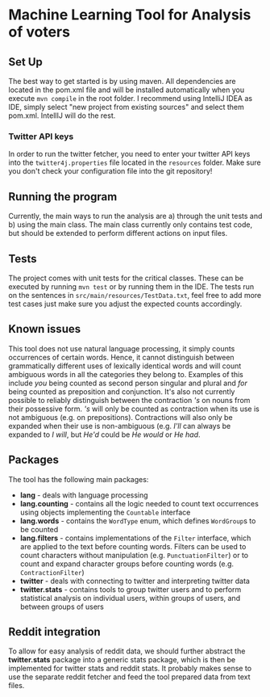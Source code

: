 # Machine Learning Tool for Analysis of voters

## Set Up

The best way to get started is by using maven. All dependencies are located in the pom.xml file and will be installed automatically when you execute `mvn compile` in the root folder. I recommend using IntelliJ IDEA as IDE, simply select "new project from existing sources" and select them pom.xml. IntellIJ will do the rest.

### Twitter API keys

In order to run the twitter fetcher, you need to enter your twitter API keys into the `twitter4j.properties` file located in the `resources` folder. Make sure you don't check your configuration file into the git repository!

## Running the program

Currently, the main ways to run the analysis are a) through the unit tests and b) using the main class. The main class currently only contains test code, but should be extended to perform different actions on input files.

## Tests

The project comes with unit tests for the critical classes. These can be executed by running `mvn test` or by running them in the IDE. The tests run on the sentences in `src/main/resources/TestData.txt`, feel free to add more test cases just make sure you adjust the expected counts accordingly.

## Known issues

This tool does not use natural language processing, it simply counts occurrences of certain words. Hence, it cannot distinguish between grammatically different uses of lexically identical words and will count ambiguous words in all the categories they belong to. Examples of this include *you* being counted as second person singular and plural and *for* being counted as preposition and conjunction. It's also not currently possible to reliably distinguish between the contraction *'s* on nouns from their possessive form. *'s* will only be counted as contraction when its use is not ambiguous (e.g. on prepositions). Contractions will also only be expanded when their use is non-ambiguous (e.g. *I'll* can always be expanded to *I will*, but *He'd* could be *He would* or *He had*.

## Packages

The tool has the following main packages:

* **lang** - deals with language processing
 * **lang.counting** - contains all the logic needed to count text occurrences using objects implementing the `Countable` interface
 * **lang.words** - contains the `WordType` enum, which defines `WordGroup`s to be counted
 * **lang.filters** - contains implementations of the `Filter` interface, which are applied to the text before counting words. Filters can be used to count characters without manipulation (e.g. `PunctuationFilter`) or to count and expand character groups before counting words (e.g. `ContractionFilter`)
* **twitter** - deals with connecting to twitter and interpreting twitter data
 * **twitter.stats** - contains tools to group twitter users and to perform statistical analysis on individual users, within groups of users, and between groups of users

## Reddit integration

To allow for easy analysis of reddit data, we should further abstract the **twitter.stats** package into a generic stats package, which is then be implemented for twitter stats and reddit stats. It probably makes sense to use the separate reddit fetcher and feed the tool prepared data from text files.
